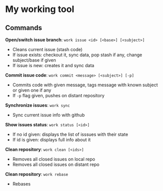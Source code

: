 My working tool
===============

Commands
--------

**Open/switch issue branch**: `work issue <id> [<base>] [<subject>]`

*  Cleans current issue (stash code)
*  If issue exists: checkout it, sync data, pop stash if any, change subject/base if given
*  If issue is new: creates it and sync data

**Commit issue code**: `work commit <message> [<subject>] [-p]`

*  Commits code with given message, tags message with known subject or given one if any
*  If `-p` flag given, pushes on distant repository

**Synchronize issues**: `work sync`

*  Sync current issue info with github

**Show issues status**: `work status [<id>]`

*  If no id given: displays the list of isssues with their state
*  If id is given: displays full info about it

**Clean repository**: `work clean [<ids>]`

*  Removes all closed issues on local repo
*  Removes all closed issues on distant repo

**Clean repository**: `work rebase`

*  Rebases
